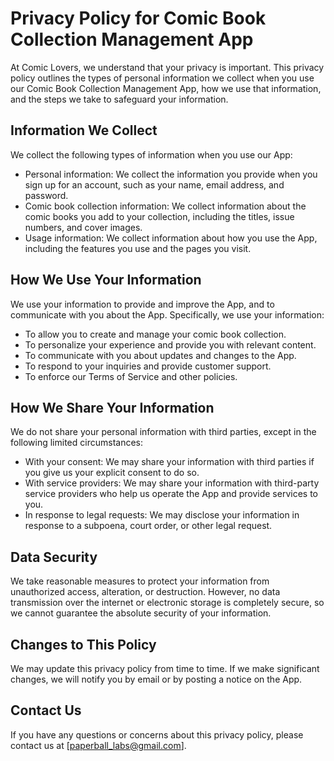 # Privacy Policy for Comic Book Collection Management App

At Comic Lovers, we understand that your privacy is important. This privacy policy outlines the types of personal information we collect when you use our Comic Book Collection Management App, how we use that information, and the steps we take to safeguard your information.

## Information We Collect

We collect the following types of information when you use our App:

- Personal information: We collect the information you provide when you sign up for an account, such as your name, email address, and password.
- Comic book collection information: We collect information about the comic books you add to your collection, including the titles, issue numbers, and cover images.
- Usage information: We collect information about how you use the App, including the features you use and the pages you visit.

## How We Use Your Information

We use your information to provide and improve the App, and to communicate with you about the App. Specifically, we use your information:

- To allow you to create and manage your comic book collection.
- To personalize your experience and provide you with relevant content.
- To communicate with you about updates and changes to the App.
- To respond to your inquiries and provide customer support.
- To enforce our Terms of Service and other policies.

## How We Share Your Information

We do not share your personal information with third parties, except in the following limited circumstances:

- With your consent: We may share your information with third parties if you give us your explicit consent to do so.
- With service providers: We may share your information with third-party service providers who help us operate the App and provide services to you.
- In response to legal requests: We may disclose your information in response to a subpoena, court order, or other legal request.

## Data Security

We take reasonable measures to protect your information from unauthorized access, alteration, or destruction. However, no data transmission over the internet or electronic storage is completely secure, so we cannot guarantee the absolute security of your information.

## Changes to This Policy

We may update this privacy policy from time to time. If we make significant changes, we will notify you by email or by posting a notice on the App.

## Contact Us

If you have any questions or concerns about this privacy policy, please contact us at [paperball_labs@gmail.com].
